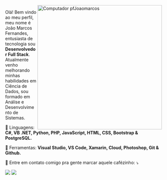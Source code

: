 <img src="https://raw.githubusercontent.com/MicaelliMedeiros/micaellimedeiros/master/image/computer-illustration.png" min-width="400px" max-width="400px" width="400px" align="right" alt="Computador pfJoaomarcos">

<p align="left"> 
  Olá! Bem vindo ao meu perfil, meu nome é João Marcos Fernandes, entusiasta de tecnologia sou <strong>Desenvolvedor Full Stack</strong>.<br>
  Atualmente venho melhorando minhas habilidades em Ciência de Dados, sou formado em Análise e Desenvolvimento de Sistemas.
</p>

<p align="left">
  🦄 Linguagens: <strong>C#, VB .NET, Python, PHP, JavaScript, HTML, CSS, Bootstrap & PostgreSQL.</strong>
</p>

<p align="left">
  💼 Ferramentas: <strong>Visual Studio, VS Code, Xamarin, Cloud, Photoshop, Git & Github.</strong>
</p>

<p align="left">
  💌 Entre em contato comigo pra gente marcar aquele cafézinho: ⤵️
</p>

<p align="left">
  <a href="#" alt="Gmail">
  <img src="https://img.shields.io/badge/-Gmail-FF0000?style=flat-square&labelColor=FF0000&logo=gmail&logoColor=white&link=LINK-DO-SEU-EMAIL" /></a>

  <a href="#" alt="Linkedin">
  <img src="https://img.shields.io/badge/-Linkedin-0e76a8?style=flat-square&logo=Linkedin&logoColor=white&link=LINK-DO-SEU-LINKEDIN" /></a>
</p>
